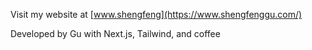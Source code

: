 Visit my website at [www.shengfeng](https://www.shengfenggu.com/)

Developed by Gu with Next.js, Tailwind, and coffee